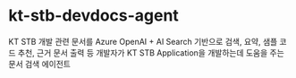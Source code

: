 # kt-stb-devdocs-agent
KT STB 개발 관련 문서를 Azure OpenAI + AI Search 기반으로 
검색, 요약, 샘플 코드 추천, 근거 문서 출력 등 개발자가 KT STB Application을 개발하는데 도움을 주는 문서 검색 에이전트
